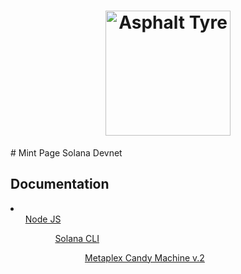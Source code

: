 <h1 align="center">
  <a href="https://dynamic-custard-28d20a.netlify.app">
    <img alt="Asphalt Tyre" src="public/logotipo.png" width="200 px" heigth="23 px">
  </a>
</h1>
# Mint Page Solana Devnet

<h2>Documentation</h2>
<li>
<ul><a href="https://nodejs.org/es/">Node JS</a><ul>
<ul><a href="https://docs.solana.com/cli/install-solana-cli-tools">Solana CLI</a><ul>
<ul><a href="https://docs.metaplex.com/programs/candy-machine/">Metaplex Candy Machine v.2</a><ul>
</li>


